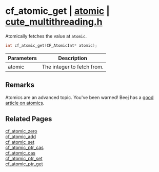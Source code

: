 # cf_atomic_get | [atomic](https://github.com/RandyGaul/cute_framework/blob/master/docs/atomic/README.md) | [cute_multithreading.h](https://github.com/RandyGaul/cute_framework/blob/master/include/cute_multithreading.h)

Atomically fetches the value at `atomic`.

```cpp
int cf_atomic_get(CF_AtomicInt* atomic);
```

Parameters | Description
--- | ---
atomic | The integer to fetch from.

## Remarks

Atomics are an advanced topic. You've been warned! Beej has a [good article on atomics](https://beej.us/guide/bgc/html/split/chapter-atomics.html).

## Related Pages

[cf_atomic_zero](https://github.com/RandyGaul/cute_framework/blob/master/docs/atomic/cf_atomic_zero.md)  
[cf_atomic_add](https://github.com/RandyGaul/cute_framework/blob/master/docs/atomic/cf_atomic_add.md)  
[cf_atomic_set](https://github.com/RandyGaul/cute_framework/blob/master/docs/atomic/cf_atomic_set.md)  
[cf_atomic_ptr_cas](https://github.com/RandyGaul/cute_framework/blob/master/docs/atomic/cf_atomic_ptr_cas.md)  
[cf_atomic_cas](https://github.com/RandyGaul/cute_framework/blob/master/docs/atomic/cf_atomic_cas.md)  
[cf_atomic_ptr_set](https://github.com/RandyGaul/cute_framework/blob/master/docs/atomic/cf_atomic_ptr_set.md)  
[cf_atomic_ptr_get](https://github.com/RandyGaul/cute_framework/blob/master/docs/atomic/cf_atomic_ptr_get.md)  
